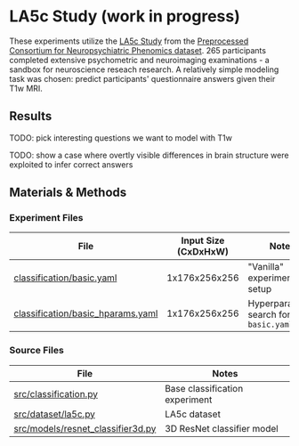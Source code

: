 # LA5c Study (work in progress)
These experiments utilize the [LA5c Study](https://openneuro.org/datasets/ds000030/versions/1.0.0) from the [Preprocessed Consortium for Neuropsychiatric Phenomics dataset](https://f1000research.com/articles/6-1262/v2). 265 participants completed extensive psychometric and neuroimaging examinations - a sandbox for neuroscience reseach research. A relatively simple modeling task was chosen: predict participants' questionnaire answers given their T1w MRI.

## Results
TODO: pick interesting questions we want to model with T1w

TODO: show a case where overtly visible differences in brain structure were exploited to infer correct answers 

## Materials & Methods
### Experiment Files
| File                                                                     | Input Size (CxDxHxW)  | Notes
| ------------------------------------------------------------------------ | --------------------- | ------
| [classification/basic.yaml](classification/basic.yaml)                   | 1x176x256x256         | "Vanilla" experiment setup
| [classification/basic_hparams.yaml](classification/basic_hparams.yaml)   | 1x176x256x256         | Hyperparameter search for `basic.yaml`

### Source Files
| File                                                                     | Notes
| ------------------------------------------------------------------------ | ----- 
| [src/classification.py](/src/classification.py)                          | Base classification experiment
| [src/dataset/la5c.py](/src/dataset/la5c.py)                              | LA5c dataset
| [src/models/resnet_classifier3d.py](/src/models/resnet_classifier3d.py)  | 3D ResNet classifier model
